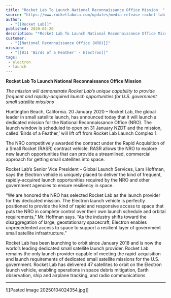 ```yaml
---
title: "Rocket Lab To Launch National Reconnaissance Office Mission  "
source: "https://www.rocketlabusa.com/updates/media-release-rocket-lab-to-launch-national-reconnaissance-office-mission/"
author:
  - "[[Rocket Lab]]"
published: 2020-01-20
description: "*Rocket Lab To Launch National Reconnaissance Office Mission *"
customer:
  - "[[National Reconnaissance Office (NRO)]]"
mission:
  - "[[011 'Birds of a Feather' - Electron]]"
tags:
 - electron
 - launch
---
```

**Rocket Lab To Launch National Reconnaissance Office Mission** 

*The mission will demonstrate Rocket Lab’s unique capability to provide frequent and rapidly-acquired launch opportunities for U.S. government small satellite missions* 

Huntington Beach, California. 20 January 2020 – Rocket Lab, the global leader in small satellite launch, has announced today that it will launch a dedicated mission for the National Reconnaissance Office (NRO). The launch window is scheduled to open on 31 January NZDT and the mission, called ‘Birds of a Feather,’ will lift off from Rocket Lab Launch Complex 1.

The NRO competitively awarded the contract under the Rapid Acquisition of a Small Rocket (RASR) contract vehicle. RASR allows the NRO to explore new launch opportunities that can provide a streamlined, commercial approach for getting small satellites into space.

Rocket Lab’s Senior Vice President – Global Launch Services, Lars Hoffman, says the Electron vehicle is uniquely placed to deliver the kind of frequent, rapidly-acquired launch opportunities required by the NRO and other government agencies to ensure resiliency in space.

“We are honored the NRO has selected Rocket Lab as the launch provider for this dedicated mission. The Electron launch vehicle is perfectly positioned to provide the kind of rapid and responsive access to space that puts the NRO in complete control over their own launch schedule and orbital requirements,” Mr. Hoffman says. “As the industry shifts toward the disaggregation of large, geostationary spacecraft, Electron enables unprecedented access to space to support a resilient layer of government small satellite infrastructure.”

Rocket Lab has been launching to orbit since January 2018 and is now the world’s leading dedicated small satellite launch provider. Rocket Lab remains the only launch provider capable of meeting the rapid-acquisition and launch requirements of dedicated small satellite missions for the U.S. government. Rocket Lab has delivered 47 satellites to orbit on the Electron launch vehicle, enabling operations in space debris mitigation, Earth observation, ship and airplane tracking, and radio communications

---

![[Pasted image 20250104024354.jpg]]